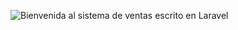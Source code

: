 <!-- ## POS con Laravel open source
Pequeño punto de venta con Laravel 7. -->
![Bienvenida al sistema de ventas escrito en Laravel](https://horizondevs.net/imgs/linkedin_green.png)

<!--
**SolisPDev/SolisPDev** is a ✨ _special_ ✨ repository because its `README.md` (this file) appears on your GitHub profile.

Here are some ideas to get you started:

- 🔭 I’m currently working on ...
- 🌱 I’m currently learning ...
- 👯 I’m looking to collaborate on ...
- 🤔 I’m looking for help with ...
- 💬 Ask me about ...
- 📫 How to reach me: ...
- 😄 Pronouns: ...
- ⚡ Fun fact: ...
-->

